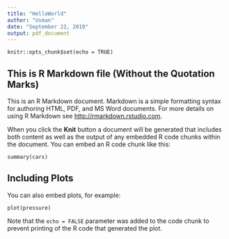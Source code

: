 ```yaml
---
title: "HelloWorld"
author: "Usman"
date: "September 22, 2019"
output: pdf_document
---
```


```{r setup, include=FALSE}
knitr::opts_chunk$set(echo = TRUE)
```

## This is R Markdown file (Without the Quotation Marks)
 
This is an R Markdown document. Markdown is a simple formatting syntax for authoring HTML, PDF, and MS Word documents. For more details on using R Markdown see <http://rmarkdown.rstudio.com>.

When you click the **Knit** button a document will be generated that includes both content as well as the output of any embedded R code chunks within the document. You can embed an R code chunk like this:

```{r cars}
summary(cars)
```

## Including Plots

You can also embed plots, for example:

```{r pressure, echo=FALSE}
plot(pressure)
```

Note that the `echo = FALSE` parameter was added to the code chunk to prevent printing of the R code that generated the plot.
